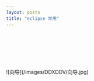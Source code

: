 ```yaml
---
layout: posts
title: "eclipse 常用"
---
```


<xmp class="prettyprint linenums">
</xmp>
<xmp class="my_xmp_class">
</xmp>
<xmp style="white-space: pre-wrap; word-wrap: break-word; font-size: 16px;">
</xmp>
<font color="red" size="3"></font>
![向导](/images/DDXDDV/向导.jpg)<br>